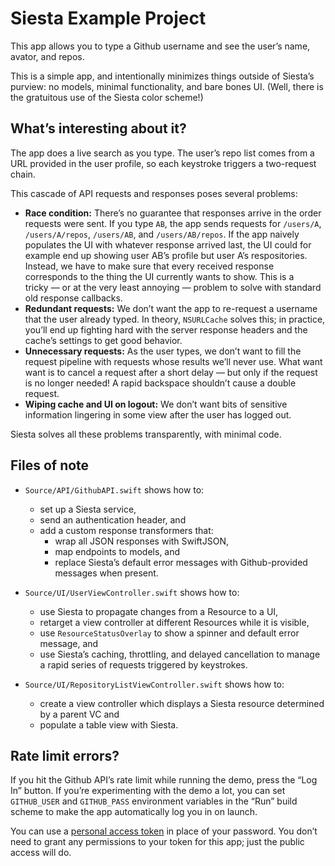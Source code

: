 # Siesta Example Project

This app allows you to type a Github username and see the user’s name, avator, and repos.

This is a simple app, and intentionally minimizes things outside of Siesta’s purview: no models, minimal functionality, and bare bones UI. (Well, there is the gratuitous use of the Siesta color scheme!)

## What’s interesting about it?

The app does a live search as you type. The user’s repo list comes from a URL provided in the user profile, so each keystroke triggers a two-request chain.

This cascade of API requests and responses poses several problems:

- **Race condition:** There’s no guarantee that responses arrive in the order requests were sent. If you type `AB`, the app sends requests for `/users/A`, `/users/A/repos`, `/users/AB`, and `/users/AB/repos`. If the app naively populates the UI with whatever response arrived last, the UI could for example end up showing user AB’s profile but user A’s respositories. Instead, we have to make sure that every received response corresponds to the thing the UI currently wants to show. This is a tricky — or at the very least annoying — problem to solve with standard old response callbacks.
- **Redundant requests:** We don’t want the app to re-request a username that the user already typed. In theory, `NSURLCache` solves this; in practice, you’ll end up fighting hard with the server response headers and the cache’s settings to get good behavior.
- **Unnecessary requests:** As the user types, we don’t want to fill the request pipeline with requests whose results we’ll never use. What want want is to cancel a request after a short delay — but only if the request is no longer needed! A rapid backspace shouldn’t cause a double request.
- **Wiping cache and UI on logout:** We don’t want bits of sensitive information lingering in some view after the user has logged out.

Siesta solves all these problems transparently, with minimal code.

## Files of note

- `Source/API/GithubAPI.swift` shows how to:
    
    - set up a Siesta service,
    - send an authentication header, and
    - add a custom response transformers that:
        - wrap all JSON responses with SwiftJSON,
        - map endpoints to models, and
        - replace Siesta’s default error messages with Github-provided messages when present.

- `Source/UI/UserViewController.swift` shows how to:
    
    - use Siesta to propagate changes from a Resource to a UI,
    - retarget a view controller at different Resources while it is visible,
    - use `ResourceStatusOverlay` to show a spinner and default error message, and
    - use Siesta’s caching, throttling, and delayed cancellation to manage a rapid series of requests triggered by keystrokes.

- `Source/UI/RepositoryListViewController.swift` shows how to:
    
    - create a view controller which displays a Siesta resource determined by a parent VC and
    - populate a table view with Siesta.

## Rate limit errors?

If you hit the Github API’s rate limit while running the demo, press the “Log In” button. If you’re experimenting with the demo a lot, you can set `GITHUB_USER` and `GITHUB_PASS` environment variables in the “Run” build scheme to make the app automatically log you in on launch.

You can use a [personal access token](https://github.com/settings/tokens) in place of your password. You don’t need to grant any permissions to your token for this app; just the public access will do.
